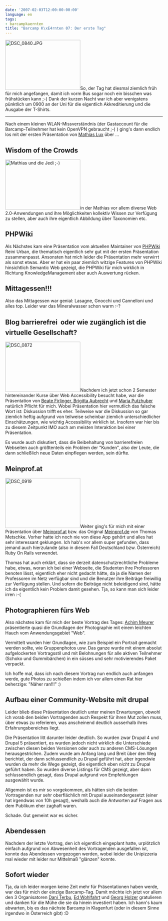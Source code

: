```yaml
---
date: '2007-02-03T12:00:00-00:00'
language: en
tags:
- barcampkaernten
title: "Barcamp K\xE4rnten 07: Der erste Tag"
---
```



<a class="left" href="http://www.flickr.com/photos/zerok/378127006/" title="Photo Sharing"><img src="http://farm1.static.flickr.com/181/378127006_ec7bcea505_m.jpg" width="240" height="160" alt="DSC_0840.JPG" /></a>So, der Tag hat diesmal ziemlich früh für mich angefangen, damit ich vorm Bus sogar noch ein bisschen was frühstücken kann ;-) Dank der kurzen Nacht war ich aber wenigstens pünktlich um 0900 an der Uni für die eigentlich Akkreditierung und die Ausgabe der T-Shirts.



-------------------------------



Nach einem kleinen WLAN-Missverständnis (der Gastaccount für die Barcamp-Teilnehmer hat kein OpenVPN gebraucht ;-) ) ging's dann endlich los mit der ersten Präsentation von [Mathias Lux](http://www.semanticmetadata.net/) über ...

## Wisdom of the Crowds

<a class="left" href="http://www.flickr.com/photos/zerok/378759691/" title="Photo Sharing"><img src="http://farm1.static.flickr.com/127/378759691_288e1d97bf_m.jpg" width="240" height="160" alt="Mathias und die Jedi ;-)" /></a>in der Mathias vor allem diverse Web 2.0-Anwendungen und ihre Möglichkeiten kollektiv Wissen zur Verfügung zu stellen, aber auch ihre eigentlich Abbildung über Taxonomien etc.

## PHPWiki

Als Nächstes kam eine Präsentation vom aktuellen Maintainer von [PHPWiki](http://phpwiki.sf.net/) Reini Urban, die thematisch eigentlich sehr gut mit der ersten Präsentation zusammenpasst. Ansonsten hat mich leider die Präsentation mehr verwirrt als sonst etwas. Aber er hat ein paar ziemlich witzige Features von PHPWiki hinsichtlich Semantic Web gezeigt, die PHPWiki für mich wirklich in Richtung KnowledgeManagement aber auch Auswertung rücken.

## Mittagessen!!!

Also das Mittagessen war genial: Lasagne, Gnocchi und Cannelloni und alles top. Leider war das Mineralwasser schon warm :-?


## Blog barrierefrei  oder wie zugänglich ist die virtuelle Gesellschaft?

<a class="left" href="http://www.flickr.com/photos/zerok/378765354/" title="Photo Sharing"><img src="http://farm1.static.flickr.com/156/378765354_29c102eea0_m.jpg" width="240" height="160" alt="DSC_0872" /></a>Nachdem ich jetzt schon 2 Semester hintereinander Kurse über Web Accessibility besucht habe, war die Präsentation von [Beate Firlinger, Brigitta Aubrecht](http://www.mainweb.at/blog) und [Maria Putzhuber](http://www.putzhuber.net/) natürlich Pflicht für mich. Wobei Präsentation hier vermutlich das falsche Wort ist: Diskussion trifft es eher. Teilweise war die Diskussion so gar ziemlich heftig aufgrund von teilweise scheinbar ziemlich unterschiedlicher Einschätzungen, wie wichtig Accessibility wirklich ist. Insofern war hier bis zu diesem Zeitpunkt IMO auch am meisten Interaktion bei einer Präsentation.

Es wurde auch diskutiert, dass die Beibehaltung von barrierefreien Webseiten auch größtenteils ein Problem der "Kunden", also der Leute, die dann schließlich neue Daten einpflegen werden, sein dürfte.

## Meinprof.at


<a class="left" href="http://www.flickr.com/photos/zerok/378769427/" title="Photo Sharing"><img src="http://farm1.static.flickr.com/186/378769427_54c1982789_m.jpg" width="240" height="160" alt="DSC_0919" /></a>Weiter ging's für mich mit einer Präsentation über [Meinprof.at](http://www.meinprof.at) bzw. das Original [Meinprof.de](http://www.meinprof.de) von Thomas Metschke. Vorher hatte ich noch nie von diese App gehört und alles hat sehr interessant geklungen. Ich hab's vor allem super gefunden, dass jemand auch hierzulande (also in diesem Fall Deutschland bzw. Österreich) Ruby On Rails verwendet.

Thomas hat auch erklärt, dass sie derzeit datenschutzrechtliche Probleme habe, etwas, woran ich bei einer Webseite, die Studenten ihre Professoren benoten lässt, eigentlich eher nicht gedacht hätte, da ja die Namen der Professoren im Netz verfügbar sind und die Benutzer ihre Beiträge freiwillig zur Verfügung stellen. Und sofern die Beiträge nicht beleidigend sind, hätte ich da eigentlich kein Problem damit gesehen. Tja, so kann man sich leider irren :-(

## Photographieren fürs Web

Also nächstes kam für mich der beste Vortrag des Tages: [Achim Meurer](http://www.almstudio.at/) präsentierte quasi die Grundlagen der Photographie mit einem leichten Hauch vom Anwendungsgebiet "Web". 

Vermittelt wurden hier Grundlagen, wie zum Beispiel ein Portrait gemacht werden sollte, wie Gruppenphotos usw. Das ganze wurde mit einem absolut aufgelockerten Vortragsstil und mit Belohnungen für alle aktiven Teilnehmer (Schoko und Gummibärchen) in ein süsses und sehr motivierendes Paket verpackt. 

Ich hoffe mal, dass ich nach diesem Vortrag nun endlich auch anfangen werde, gute Photos zu schießen indem ich vor allem einen Rat hier beherzige: "Näher ran!!!" :)


## Aufbau einer Community-Website mit drupal

Leider blieb diese Präsentation deutlich unter meinen Erwartungen, obwohl ich vorab den beiden Vortragenden auch Respekt für ihren Mut zollen muss, über etwas zu referieren, was anscheinend deutlich ausserhalb ihres Erfahrungsbereiches liegt. 

Die Präsentation litt darunter leider deutlich. So wurden zwar Drupal 4 und Drupal 5 präsentiert, es wurden jedoch nicht wirklich die Unterschiede zwischen diesen beiden Versionen oder auch zu anderen CMS-Lösungen herausgestrichen. Zudem wurde am Anfang lang und Breit über den Weg berichtet, der dann schlussendlich zu Drupal geführt hat, aber irgendwie wurden da mehr die Wege gezeigt, die eigentlich eben _nicht_ zu Drupal geführt haben. So wurden diverse Listings für CMS gezeigt, aber dann schlussendlich gesagt, dass Drupal aufgrund von Empfehlungen ausgewählt wurde.

Allgemein ist es mir so vorgekommen, als hätten sich die beiden Vortragenden nur sehr oberflächlich mit Drupal auseinandergesetzt (einer hat irgendwas von 10h gesagt), weshalb auch die Antworten auf Fragen aus dem Publikum eher zaghaft waren.

Schade. Gut gemeint war es sicher.

## Abendessen

Nachdem der letzte Vortrag, den ich eigentlich eingeplant hatte, urplötzlich einfach aufgrund von Abwesenheit des Vortragenden ausgefallen ist, konnte das Abendessen vorgezogen werden, wobei leider die Unipizzeria mal wieder mit leider nur Mittelmaß "glänzen" konnte.

## Sofort wieder

Tja, da ich leider morgen keine Zeit mehr für Präsentationen haben werde, war das für mich der einzige Barcamp-Tag. Damit möchte ich jetzt vor allem den 3 Organisatoren [Dani Terbu](http://zuckerwatte.twoday.net/), [Ed Wohlfahrt](http://edwohlfahrt.blogs.com/) und [Georg Holzer](http://www.georgholzer.at/) gratulieren und danken für die Mühe die sie da hinein investiert haben. Ich kann's kaum abwarten, bis es das nächste Barcamp in Klagenfurt (oder in diesem Sinne irgendwo in Österreich gibt) :D